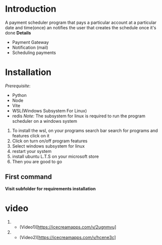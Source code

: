 # Introduction
A payment scheduler program that pays a particular account at a particular date and time(once)
an notifies the user that creates the schedule once it's done
**Details**
- Payment Gateway
- Notification (mail)
- Scheduling payments
# Installation
*Prerequisite*:
- Python
- Node
- Vite
- WSL(Windows Subsystem For Linux)
- redis
*Note:* The subsystem for linux is required to run the program scheduler on a windows system
1. To install the wsl, on your programs search bar search for programs and features click on it
2. Click on turn on/off program features
3. Select windows subsystem for linux
4. restart your system
5. install ubuntu L.T.S on your microsoft store
6. Then you are good to go

## First command
**Visit subfolder for requirements installation**

# video

1. - (Video1)[https://icecreamapps.com/v/2ugnmvu]
2. - (Video2)[https://icecreamapps.com/v/hcene3c]